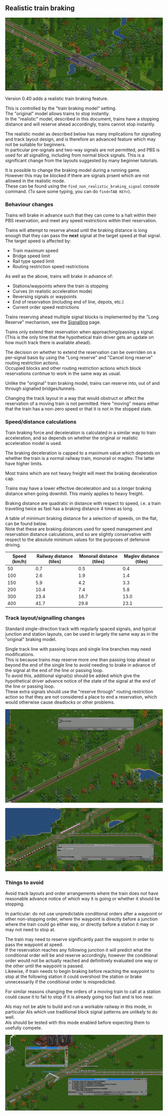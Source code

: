 ## Realistic train braking

![Trains reserving ahead](Features/images/realistic-braking-header.png)

Version 0.40 adds a realistic train braking feature.

This is controlled by the "train braking model" setting.  
The "original" model allows trains to stop instantly.  
In the "realistic" model, described in this document, trains have a stopping distance and will reserve ahead accordingly, trains cannot stop instantly.

The realistic model as described below has many implications for signalling and track layout design, and is therefore an advanced feature which may not be suitable for beginners.  
In particular pre-signals and two-way signals are not permitted, and PBS is used for all signalling, including from normal block signals.
This is a significant change from the layouts suggested by many beginner tutorials.

It is possible to change the braking model during a running game.  
However this may be blocked if there are signals prsent which are not allowed in the realistic mode.  
These can be found using the `find_non_realistic_braking_signal` console command. (To save some typing, you can do `find<TAB KEY>`).


### Behaviour changes

Trains will brake in advance such that they can come to a halt within their PBS reservation, and meet any speed restrictions within their reservation.

Trains will attempt to reserve ahead until the braking distance is long enough that they can pass the **next** signal at the target speed at that signal.  
The target speed is affected by:  
* Train maximum speed
* Bridge speed limit
* Rail type speed limit
* Routing restriction speed restrictions

As well as the above, trains will brake in advance of:  
* Stations/waypoints where the train is stopping
* Curves (in realistic acceleration mode)
* Reversing signals or waypoints
* End of reservation (including end of line, depots, etc.)
* Current order speed restrictions

Trains reserving ahead multiple signal blocks is implemented by the "Long Reserve" mechanism, see the [Signalling](Signalling#routefinding-restrictions) page.

Trains only extend their reservation when approaching/passing a signal. (This is the only time that the hypothetical train driver gets an update on how much track there is available ahead).

The decision on whether to extend the reservation can be overriden on a per-signal basis by using the "Long reserve" and "Cancel long reserve" routing restriction actions.  
Occupied blocks and other routing restriction actions which block reservations continue to work in the same way as usual.

Unlike the "original" train braking model, trains can reserve into, out of and through signalled bridges/tunnels.

Changing the track layout in a way that would obstruct or affect the reservation of a moving train is not permitted. Here "moving" means either that the train has a non-zero speed or that it is not in the stopped state.


### Speed/distance calculations

Train braking force and deceleration is calculated in a similar way to train acceleration, and so depends on whether the original or realistic acceleration model is used.

The braking deceleration is capped to a maximum value which depends on whether the train is a normal railway train, monorail or maglev. The latter have higher limits.

Most trains which are not heavy freight will meet the braking deceleration cap.

Trains may have a lower effective deceleration and so a longer braking distance when going downhill. This mainly applies to heavy freight.

Braking distance are quadratic in distance with respect to speed, i.e. a train travelling twice as fast has a braking distance 4 times as long.

A table of minimum braking distance for a selection of speeds, on the flat, can be found below.  
Note that these are braking distances used for speed management and reservation distance calculations, and so are slightly conservative with respect to the absolute minimum values for the purposes of defensive driving.

| Speed (km/h)  | Railway distance (tiles) | Monorail distance (tiles) | Maglev distance (tiles) |
| ------------- | ------------------------ | ------------------------- | ----------------------- |
|            50 |                      0.7 |                       0.5 |                     0.4 |
|           100 |                      2.6 |                       1.9 |                     1.4 |
|           150 |                      5.9 |                       4.2 |                     3.3 |
|           200 |                     10.4 |                       7.4 |                     5.8 |
|           300 |                     23.4 |                      16.7 |                    13.0 |
|           400 |                     41.7 |                      29.8 |                    23.1 |


### Track layout/signalling changes

Standard single-direction track with regularly spaced signals, and typical junction and station layouts, can be used in largely the same way as in the "original" braking model.

Single track line with passing loops and single line branches may need modifications.  
This is because trains may reserve more one than passing loop ahead or beyond the end of the single line to avoid needing to brake in advance of the signal at the end of the line or passing loop.  
To avoid this, additional signal(s) should be added which give the hypothetical driver advance notice of the state of the signal at the end of the line or passing loop.  
These extra signals should use the "reserve through" routing restriction action so that they are not considered a place to end a reservation, which would otherwise cause deadlocks or other problems.

![Passing loop extra signals](Features/images/realistic-braking-passing-loops.png)

![Single line exit extra signal](Features/images/realistic-braking-branch.png)


### Things to avoid

Avoid track layouts and order arrangements where the train does not have reasonable advance notice of which way it is going or whether it should be stopping.

In particular: do not use unpredictable conditional orders after a waypoint or other non-stopping order, where the waypoint is directly before a junction where the train could go either way,
or directly before a station it may or may not need to stop at.

The train may need to reserve significantly past the waypoint in order to pass the waypoint at speed.  
If the reservation reaches any following junction it will predict what the conditional order will be and reserve accordingly, however the conditional order would not be actually
reached and definitively evaluated one way or the other until the waypoint is passed.  
Likewise, if train needs to begin braking before reaching the waypoint to stop at the following station it could overshoot the station or brake unnecessarily if the conditional order is mispredicted.

For similar reasons changing the orders of a moving train to call at a station could cause it to fail to stop if it is already going too fast and is too near.

AIs may not be able to build and run a workable railway in this mode, in particular AIs which use traditional block signal patterns are unlikely to do well.  
AIs should be tested with this mode enabled before expecting them to usefully compete.

![Bad use of conditional orders](Features/images/realistic-braking-bad-cond-orders.png)

